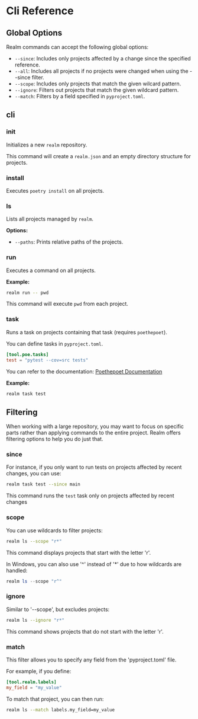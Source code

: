 # Cli Reference

## Global Options

Realm commands can accept the following global options:

- `--since`: Includes only projects affected by a change since the specified reference.
- `--all`: Includes all projects if no projects were changed when using the --since filter.
- `--scope`: Includes only projects that match the given wilcard pattern.
- `--ignore`: Filters out projects that match the given wildcard pattern.
- `--match`: Filters by a field specified in `pyproject.toml`.

## cli

### init

Initializes a new `realm` repository.

This command will create a `realm.json` and an empty directory structure for projects.

### install

Executes `poetry install` on all projects.

### ls

Lists all projects managed by `realm`.

**Options:**

* `--paths`: Prints relative paths of the projects.

### run

Executes a command on all projects.

**Example:**
```bash
realm run -- pwd
```
This command will execute `pwd` from each project.

### task

Runs a task on projects containing that task (requires `poethepoet`).

You can define tasks in `pyproject.toml`.

```toml
[tool.poe.tasks]
test = "pytest --cov=src tests"
```

You can refer to the documentation: [Poethepoet Documentation](https://poethepoet.natn.io/)

**Example:**
```bash
realm task test
```

## Filtering

When working with a large repository, you may want to focus on specific parts rather than applying commands to the entire project. Realm offers filtering options to help you do just that.

### since

For instance, if you only want to run tests on projects affected by recent changes, you can use:

```bash
realm task test --since main
```

This command runs the `test` task only on projects affected by recent changes

### scope

You can use wildcards to filter projects:

```bash
realm ls --scope "r*"
```

This command displays projects that start with the letter 'r'.

In Windows, you can also use '^' instead of '*' due to how wildcards are handled:

```powershell
realm ls --scope "r^"
```


### ignore

Similar to '--scope', but excludes projects:

```bash
realm ls --ignore "r*"
```

This command shows projects that do not start with the letter 'r'.

### match

This filter allows you to specify any field from the 'pyproject.toml' file.

For example, if you define:

```toml
[tool.realm.labels]
my_field = "my_value"
```

To match that project, you can then run:

```bash
realm ls --match labels.my_field=my_value
```
